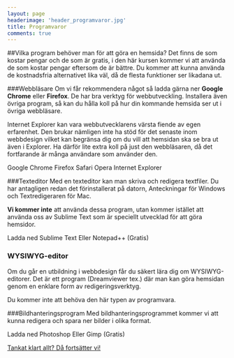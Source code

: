 ```yaml
---
layout: page
headerimage: 'header_programvaror.jpg'
title: Programvaror
comments: true
---
```


##Vilka program behöver man för att göra en hemsida?
Det finns de som kostar pengar och de som är gratis, i den här kursen kommer vi att använda de som kostar pengar eftersom de är bättre. Du kommer att kunna använda de kostnadsfria alternativet lika väl, då de flesta funktioner ser likadana ut.  


###Webbläsare
Om vi får rekommendera något så ladda gärna ner <strong>Google Chrome</strong> eller <strong>Firefox</strong>. De har bra verktyg för webbutveckling. Installera även övriga program, så kan du hålla koll på hur din kommande hemsida ser ut i övriga webbläsare.  

Internet Explorer kan vara webbutvecklarens värsta fiende av egen erfarenhet. Den brukar nämligen inte ha stöd för det senaste inom webbdesign vilket kan begränsa dig om du vill att hemsidan ska se bra ut även i Explorer. Ha därför lite extra koll på just den webbläsaren, då det fortfarande är många användare som använder den.

<a class="btn btn-primary download">Google Chrome</a>
<a class="btn btn-primary download">Firefox</a>
<a class="btn btn-secondary download">Safari</a>
<a class="btn btn-secondary download">Opera</a>
<a class="btn btn-secondary download">Internet Explorer</a> 


###Texteditor
Med en texteditor kan man skriva och redigera textfiler. Du har antagligen redan det förinstallerat på datorn, Anteckningar för Windows och Textredigeraren för Mac.  

<strong>Vi kommer inte</strong> att använda dessa program, utan kommer istället att använda oss av Sublime Text som är speciellt utvecklad för att göra hemsidor.  

<div><a class="btn btn-primary download">Ladda ned Sublime Text</a> <a class="btn btn-secondary download">Eller Notepad++ (Gratis)</a></div>

<div class="note box">
<h3>WYSIWYG-editor</h3>
<p>Om du går en utbildning i webbdesign får du säkert lära dig om WYSIWYG-editorer.  
Det är ett program (Dreamviewer tex.) där man kan göra hemsidan genom en enklare form av redigeringsverktyg.</p>
<p>Du kommer inte att behöva den här typen av programvara.</p>
</div>

###Bildhanteringsprogram
Med bildhanteringsprogrammet kommer vi att kunna redigera och spara ner bilder i olika format.  

<a class="btn btn-primary download">Ladda ned Photoshop</a> <a class="btn btn-secondary download">Eller Gimp (Gratis)</a>  


<a class="btn btn-next" href="{{ site.url }}/webbdesign/bra-design/">Tankat klart allt? Då fortsätter vi!</a>
